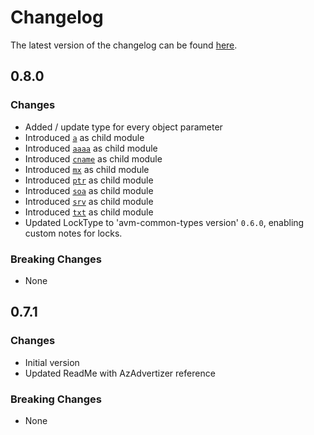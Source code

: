 # Changelog

The latest version of the changelog can be found [here](https://github.com/Azure/bicep-registry-modules/blob/main/avm/res/network/private-dns-zone/CHANGELOG.md).

## 0.8.0

### Changes

- Added / update type for every object parameter
- Introduced [`a`](/Azure/bicep-registry-modules/blob/main/avm/res/network/private-dns-zone/a) as child module
- Introduced [`aaaa`](/Azure/bicep-registry-modules/blob/main/avm/res/network/private-dns-zone/aaaa) as child module
- Introduced [`cname`](/Azure/bicep-registry-modules/blob/main/avm/res/network/private-dns-zone/cname) as child module
- Introduced [`mx`](/Azure/bicep-registry-modules/blob/main/avm/res/network/private-dns-zone/mx) as child module
- Introduced [`ptr`](/Azure/bicep-registry-modules/blob/main/avm/res/network/private-dns-zone/ptr) as child module
- Introduced [`soa`](/Azure/bicep-registry-modules/blob/main/avm/res/network/private-dns-zone/soa) as child module
- Introduced [`srv`](/Azure/bicep-registry-modules/blob/main/avm/res/network/private-dns-zone/srv) as child module
- Introduced [`txt`](/Azure/bicep-registry-modules/blob/main/avm/res/network/private-dns-zone/txt) as child module
- Updated LockType to 'avm-common-types version' `0.6.0`, enabling custom notes for locks.

### Breaking Changes

- None

## 0.7.1

### Changes

- Initial version
- Updated ReadMe with AzAdvertizer reference

### Breaking Changes

- None
